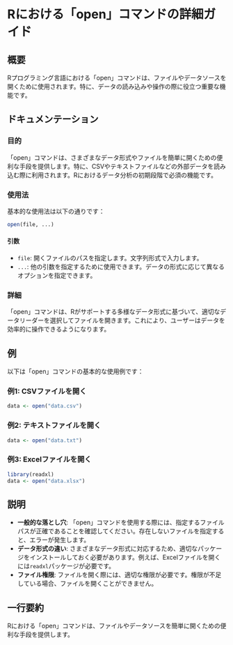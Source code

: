 <!--
Meta Description: # Rにおける「open」コマンドの詳細ガイド ## 概要 Rプログラミング言語における「open」コマンドは、ファイルやデータソースを開くために使用されます。特に、データの読み込みや操作の際に役立つ重要な機能です。 ## ドキュメンテーション ### 目的 「open」コマンドは、さまざまなデータ...
Meta Keywords: open, data, コマンドは, rにおける, file
-->

# Rにおける「open」コマンドの詳細ガイド

## 概要
Rプログラミング言語における「open」コマンドは、ファイルやデータソースを開くために使用されます。特に、データの読み込みや操作の際に役立つ重要な機能です。

## ドキュメンテーション
### 目的
「open」コマンドは、さまざまなデータ形式やファイルを簡単に開くための便利な手段を提供します。特に、CSVやテキストファイルなどの外部データを読み込む際に利用されます。Rにおけるデータ分析の初期段階で必須の機能です。

### 使用法
基本的な使用法は以下の通りです：

```R
open(file, ...)
```

#### 引数
- `file`: 開くファイルのパスを指定します。文字列形式で入力します。
- `...`: 他の引数を指定するために使用できます。データの形式に応じて異なるオプションを指定できます。

### 詳細
「open」コマンドは、Rがサポートする多様なデータ形式に基づいて、適切なデータリーダーを選択してファイルを開きます。これにより、ユーザーはデータを効率的に操作できるようになります。

## 例
以下は「open」コマンドの基本的な使用例です：

### 例1: CSVファイルを開く
```R
data <- open("data.csv")
```

### 例2: テキストファイルを開く
```R
data <- open("data.txt")
```

### 例3: Excelファイルを開く
```R
library(readxl)
data <- open("data.xlsx")
```

## 説明
- **一般的な落とし穴**: 「open」コマンドを使用する際には、指定するファイルパスが正確であることを確認してください。存在しないファイルを指定すると、エラーが発生します。
- **データ形式の違い**: さまざまなデータ形式に対応するため、適切なパッケージをインストールしておく必要があります。例えば、Excelファイルを開くには`readxl`パッケージが必要です。
- **ファイル権限**: ファイルを開く際には、適切な権限が必要です。権限が不足している場合、ファイルを開くことができません。

## 一行要約
Rにおける「open」コマンドは、ファイルやデータソースを簡単に開くための便利な手段を提供します。